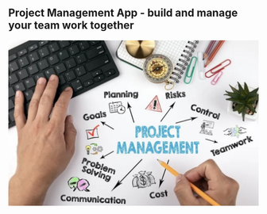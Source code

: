 ## Project Management App - build and manage your team work together

<img src="/public/repoLogo.png">